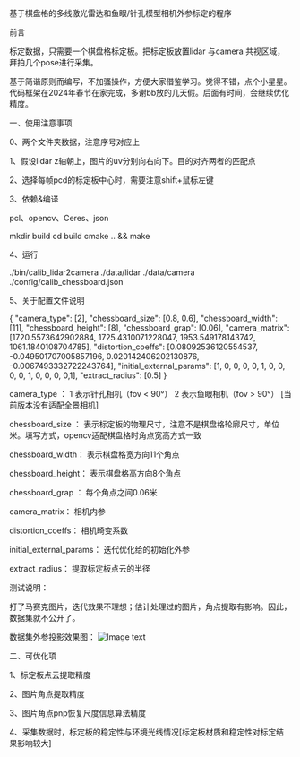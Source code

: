 基于棋盘格的多线激光雷达和鱼眼/针孔模型相机外参标定的程序

前言

标定数据，只需要一个棋盘格标定板。把标定板放置lidar 与camera 共视区域，拜拍几个pose进行采集。

基于简谐原则而编写，不加骚操作，方便大家借鉴学习。觉得不错，点个小星星。代码框架在2024年春节在家完成，多谢bb放的几天假。后面有时间，会继续优化精度。

一、使用注意事项

0、两个文件夹数据，注意序号对应上

1、假设lidar z轴朝上，图片的uv分别向右向下。目的对齐两者的匹配点

2、选择每帧pcd的标定板中心时，需要注意shift+鼠标左键

3、依赖&编译

  pcl、opencv、Ceres、json

  mkdir build
  cd build 
  cmake .. && make

4、运行

  ./bin/calib_lidar2camera ./data/lidar ./data/camera ./config/calib_chessboard.json

5、关于配置文件说明

  {
      "camera_type": [2],
      "chessboard_size": [0.8, 0.6],
      "chessboard_width": [11],
      "chessboard_height": [8],
      "chessboard_grap": [0.06],
      "camera_matrix": [1720.5573642902884, 1725.4310071228047, 1953.549178143742, 1061.1840108704785],
      "distortion_coeffs": [0.08092536120554537, -0.049501707005857196, 0.020142406202130876, -0.0067493332722243764],
      "initial_external_params": [1, 0, 0, 0, 0, 1, 0, 0, 0, 0, 1, 0, 0, 0, 0,1],
      "extract_radius": [0.5]
  }

camera_type ：              1 表示针孔相机（fov < 90°）  2 表示鱼眼相机（fov > 90°） [当前版本没有适配全景相机]

chessboard_size ：          表示标定板的物理尺寸，注意不是棋盘格轮廓尺寸，单位 米。填写方式，opencv适配棋盘格时角点宽高方式一致

chessboard_width：          表示棋盘格宽方向11个角点

chessboard_height：         表示棋盘格高方向8个角点

chessboard_grap ：          每个角点之间0.06米

camera_matrix：             相机内参

distortion_coeffs：         相机畸变系数

initial_external_params：   迭代优化给的初始化外参

extract_radius：            提取标定板点云的半径

测试说明：

打了马赛克图片，迭代效果不理想；估计处理过的图片，角点提取有影响。因此，数据集就不公开了。
  
数据集外参投影效果图：
![Image text](https://github.com/LiangHongY/calib_lidar2camera/blob/master/data/1.png)

二、可优化项

1、标定板点云提取精度

2、图片角点提取精度

3、图片角点pnp恢复尺度信息算法精度

4、采集数据时，标定板的稳定性与环境光线情况[标定板材质和稳定性对标定结果影响较大]
